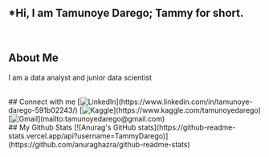 ## *Hi, I am Tamunoye Darego; Tammy for short.

<br>

## About Me
I am a data analyst and junior data scientist

<br>
## Connect with me
[<img alt="LinkedIn" src="https://img.shields.io/badge/LinkedIn-0072B1?style=for-the-badge&logo=linkedin&logoColor=white" />](https://www.linkedin.com/in/tamunoye-darego-591b02243/)
[<img alt="Kaggle" src="https://img.shields.io/badge/Kaggle-20BEFF?style=for-the-badge&logo=Kaggle&logoColor=white" />](https://www.kaggle.com/tamunoyedarego)
[<img alt="Gmail" src="https://img.shields.io/badge/Gmail-D14836?style=for-the-badge&logo=gmail&logoColor=white" />](mailto:tamunoyedarego@gmail.com)

<br>
## My Github Stats
[![Anurag's GitHub stats](https://github-readme-stats.vercel.app/api?username=TammyDarego)](https://github.com/anuraghazra/github-readme-stats)
